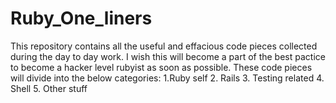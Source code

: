 # Ruby_One_liners
This repository contains all the useful and effacious code pieces collected during the day to day work.
I wish this will become a part of the best pactice to become a hacker level rubyist as soon as possible.
These code pieces will divide into the below categories:
1.Ruby self
2. Rails
3. Testing related
4. Shell
5. Other stuff
